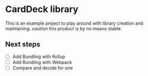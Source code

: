 # CardDeck library

This is an example project to play around with library creation and maintaining. _caution_ this product is by no means stable.

## Next steps

* [ ] Add Bundling with Rollup
* [ ] Add Bundling with Webpack
* [ ] Compare and decide for one
